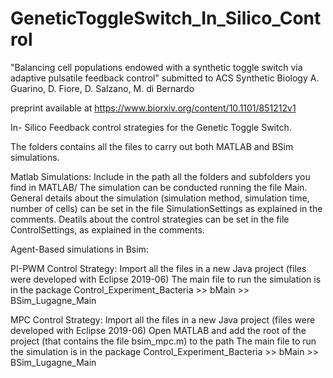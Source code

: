 # GeneticToggleSwitch_In_Silico_Control

"Balancing cell populations endowed with a synthetic toggle switch via adaptive pulsatile feedback control"
submitted to ACS Synthetic Biology
A. Guarino, D. Fiore, D. Salzano, M. di Bernardo

preprint available at https://www.biorxiv.org/content/10.1101/851212v1

In- Silico Feedback control strategies for the Genetic Toggle Switch.

The folders contains all the files to carry out both MATLAB and BSim simulations.

Matlab Simulations:
Include in the path all the folders and subfolders you find in MATLAB/
The simulation can be conducted running the file Main.
General details about the simulation (simulation method, simulation time, number of cells) can be set in the file SimulationSettings as explained in the comments.
Deatils about the control strategies can be set in the file ControlSettings, as explained in the comments.

Agent-Based simulations in Bsim:

PI-PWM Control Strategy:
Import all the files in a new Java project (files were developed with Eclipse 2019-06)
The main file to run the simulation is in the package Control_Experiment_Bacteria >> bMain >> BSim_Lugagne_Main

MPC Control Strategy:
Import all the files in a new Java project (files were developed with Eclipse 2019-06)
Open MATLAB and add the root of the project (that contains the file bsim_mpc.m) to the path
The main file to run the simulation is in the package Control_Experiment_Bacteria >> bMain >> BSim_Lugagne_Main
